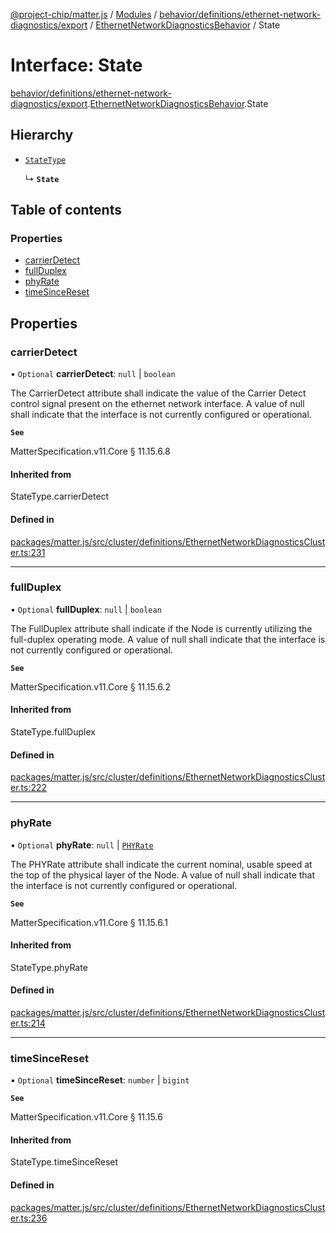 [@project-chip/matter.js](../README.md) / [Modules](../modules.md) / [behavior/definitions/ethernet-network-diagnostics/export](../modules/behavior_definitions_ethernet_network_diagnostics_export.md) / [EthernetNetworkDiagnosticsBehavior](../modules/behavior_definitions_ethernet_network_diagnostics_export.EthernetNetworkDiagnosticsBehavior.md) / State

# Interface: State

[behavior/definitions/ethernet-network-diagnostics/export](../modules/behavior_definitions_ethernet_network_diagnostics_export.md).[EthernetNetworkDiagnosticsBehavior](../modules/behavior_definitions_ethernet_network_diagnostics_export.EthernetNetworkDiagnosticsBehavior.md).State

## Hierarchy

- [`StateType`](../modules/behavior_definitions_ethernet_network_diagnostics_export._internal_.md#statetype)

  ↳ **`State`**

## Table of contents

### Properties

- [carrierDetect](behavior_definitions_ethernet_network_diagnostics_export.EthernetNetworkDiagnosticsBehavior.State.md#carrierdetect)
- [fullDuplex](behavior_definitions_ethernet_network_diagnostics_export.EthernetNetworkDiagnosticsBehavior.State.md#fullduplex)
- [phyRate](behavior_definitions_ethernet_network_diagnostics_export.EthernetNetworkDiagnosticsBehavior.State.md#phyrate)
- [timeSinceReset](behavior_definitions_ethernet_network_diagnostics_export.EthernetNetworkDiagnosticsBehavior.State.md#timesincereset)

## Properties

### carrierDetect

• `Optional` **carrierDetect**: ``null`` \| `boolean`

The CarrierDetect attribute shall indicate the value of the Carrier Detect control signal present on the
ethernet network interface. A value of null shall indicate that the interface is not currently
configured or operational.

**`See`**

MatterSpecification.v11.Core § 11.15.6.8

#### Inherited from

StateType.carrierDetect

#### Defined in

[packages/matter.js/src/cluster/definitions/EthernetNetworkDiagnosticsCluster.ts:231](https://github.com/project-chip/matter.js/blob/c0d55745d5279e16fdfaa7d2c564daa31e19c627/packages/matter.js/src/cluster/definitions/EthernetNetworkDiagnosticsCluster.ts#L231)

___

### fullDuplex

• `Optional` **fullDuplex**: ``null`` \| `boolean`

The FullDuplex attribute shall indicate if the Node is currently utilizing the full-duplex operating
mode. A value of null shall indicate that the interface is not currently configured or operational.

**`See`**

MatterSpecification.v11.Core § 11.15.6.2

#### Inherited from

StateType.fullDuplex

#### Defined in

[packages/matter.js/src/cluster/definitions/EthernetNetworkDiagnosticsCluster.ts:222](https://github.com/project-chip/matter.js/blob/c0d55745d5279e16fdfaa7d2c564daa31e19c627/packages/matter.js/src/cluster/definitions/EthernetNetworkDiagnosticsCluster.ts#L222)

___

### phyRate

• `Optional` **phyRate**: ``null`` \| [`PHYRate`](../enums/cluster_export.EthernetNetworkDiagnostics.PHYRate.md)

The PHYRate attribute shall indicate the current nominal, usable speed at the top of the physical layer
of the Node. A value of null shall indicate that the interface is not currently configured or
operational.

**`See`**

MatterSpecification.v11.Core § 11.15.6.1

#### Inherited from

StateType.phyRate

#### Defined in

[packages/matter.js/src/cluster/definitions/EthernetNetworkDiagnosticsCluster.ts:214](https://github.com/project-chip/matter.js/blob/c0d55745d5279e16fdfaa7d2c564daa31e19c627/packages/matter.js/src/cluster/definitions/EthernetNetworkDiagnosticsCluster.ts#L214)

___

### timeSinceReset

• `Optional` **timeSinceReset**: `number` \| `bigint`

**`See`**

MatterSpecification.v11.Core § 11.15.6

#### Inherited from

StateType.timeSinceReset

#### Defined in

[packages/matter.js/src/cluster/definitions/EthernetNetworkDiagnosticsCluster.ts:236](https://github.com/project-chip/matter.js/blob/c0d55745d5279e16fdfaa7d2c564daa31e19c627/packages/matter.js/src/cluster/definitions/EthernetNetworkDiagnosticsCluster.ts#L236)
